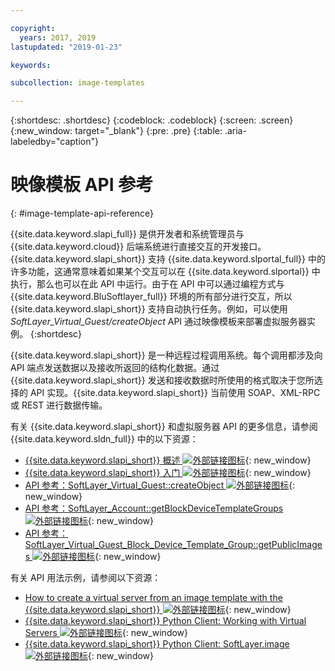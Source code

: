 ```yaml
---

copyright:
  years: 2017, 2019
lastupdated: "2019-01-23"

keywords:

subcollection: image-templates

---
```


{:shortdesc: .shortdesc}
{:codeblock: .codeblock}
{:screen: .screen}
{:new_window: target="_blank"}
{:pre: .pre}
{:table: .aria-labeledby="caption"}

# 映像模板 API 参考
{: #image-template-api-reference}

{{site.data.keyword.slapi_full}} 是供开发者和系统管理员与 {{site.data.keyword.cloud}} 后端系统进行直接交互的开发接口。{{site.data.keyword.slapi_short}} 支持 {{site.data.keyword.slportal_full}} 中的许多功能，这通常意味着如果某个交互可以在 {{site.data.keyword.slportal}} 中执行，那么也可以在此 API 中运行。由于在 API 中可以通过编程方式与 {{site.data.keyword.BluSoftlayer_full}} 环境的所有部分进行交互，所以 {{site.data.keyword.slapi_short}} 支持自动执行任务。例如，可以使用 *SoftLayer_Virtual_Guest/createObject* API 通过映像模板来部署虚拟服务器实例。
{:shortdesc}

{{site.data.keyword.slapi_short}} 是一种远程过程调用系统。每个调用都涉及向 API 端点发送数据以及接收所返回的结构化数据。通过 {{site.data.keyword.slapi_short}} 发送和接收数据时所使用的格式取决于您所选择的 API 实现。{{site.data.keyword.slapi_short}} 当前使用 SOAP、XML-RPC 或 REST 进行数据传输。

有关 {{site.data.keyword.slapi_short}} 和虚拟服务器 API 的更多信息，请参阅 {{site.data.keyword.sldn_full}} 中的以下资源：
* [{{site.data.keyword.slapi_short}} 概述 ![外部链接图标](../icons/launch-glyph.svg "外部链接图标")](https://softlayer.github.io/reference/softlayerapi/){: new_window}
* [ {{site.data.keyword.slapi_short}} 入门 ![外部链接图标](../icons/launch-glyph.svg "外部链接图标")](https://softlayer.github.io/article/getting-started/){: new_window}
* [API 参考：SoftLayer_Virtual_Guest::createObject ![外部链接图标](../icons/launch-glyph.svg "外部链接图标")](https://softlayer.github.io/reference/services/SoftLayer_Virtual_Guest/createObject/){: new_window}
* [API 参考：SoftLayer_Account::getBlockDeviceTemplateGroups ![外部链接图标](../icons/launch-glyph.svg "外部链接图标")](https://softlayer.github.io/reference/services/SoftLayer_Account/getBlockDeviceTemplateGroups/){: new_window}
* [API 参考：SoftLayer_Virtual_Guest_Block_Device_Template_Group::getPublicImages ![外部链接图标](../icons/launch-glyph.svg "外部链接图标")](https://softlayer.github.io/reference/services/SoftLayer_Virtual_Guest_Block_Device_Template_Group/getPublicImages/){: new_window}

有关 API 用法示例，请参阅以下资源：
* [How to create a virtual server from an image template with the {{site.data.keyword.slapi_short}} ![外部链接图标](../icons/launch-glyph.svg "外部链接图标")](https://stackoverflow.com/questions/41138874/how-to-create-virtual-server-using-standard-template-softlayer-using-rest-api){: new_window}
* [{{site.data.keyword.slapi_short}} Python Client: Working with Virtual Servers ![外部链接图标](../icons/launch-glyph.svg "外部链接图标")](http://softlayer-python.readthedocs.io/en/latest/cli/vs.html){: new_window}
* [{{site.data.keyword.slapi_short}} Python Client: SoftLayer.image ![外部链接图标](../icons/launch-glyph.svg "外部链接图标")](https://softlayer-api-python-client.readthedocs.io/en/latest/api/managers/image/){: new_window}
